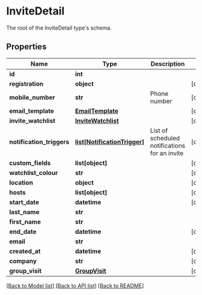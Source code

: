 # InviteDetail

The root of the InviteDetail type's schema.
## Properties
Name | Type | Description | Notes
------------ | ------------- | ------------- | -------------
**id** | **int** |  | 
**registration** | **object** |  | [optional] 
**mobile_number** | **str** | Phone number | [optional] 
**email_template** | [**EmailTemplate**](EmailTemplate.md) |  | [optional] 
**invite_watchlist** | [**InviteWatchlist**](InviteWatchlist.md) |  | [optional] 
**notification_triggers** | [**list[NotificationTrigger]**](NotificationTrigger.md) | List of scheduled notifications for an invite | [optional] 
**custom_fields** | **list[object]** |  | [optional] 
**watchlist_colour** | **str** |  | [optional] 
**location** | **object** |  | [optional] 
**hosts** | **list[object]** |  | [optional] 
**start_date** | **datetime** |  | [optional] 
**last_name** | **str** |  | 
**first_name** | **str** |  | 
**end_date** | **datetime** |  | [optional] 
**email** | **str** |  | 
**created_at** | **datetime** |  | [optional] 
**company** | **str** |  | [optional] 
**group_visit** | [**GroupVisit**](GroupVisit.md) |  | [optional] 

[[Back to Model list]](../README.md#documentation-for-models) [[Back to API list]](../README.md#documentation-for-api-endpoints) [[Back to README]](../README.md)



